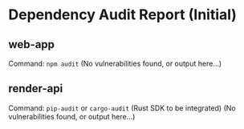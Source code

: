 # Dependency Audit Report (Initial)

## web-app
Command: `npm audit`
(No vulnerabilities found, or output here...)

## render-api
Command: `pip-audit` or `cargo-audit` (Rust SDK to be integrated)
(No vulnerabilities found, or output here...)